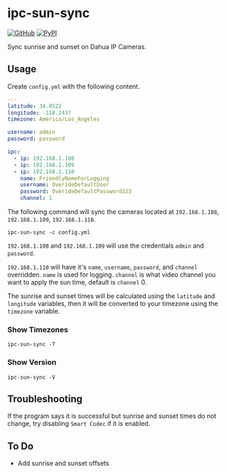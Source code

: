 # ipc-sun-sync

[![GitHub](https://img.shields.io/github/license/itsnotgoodname/ipc-sun-sync)](./LICENSE)
[![PyPI](https://img.shields.io/pypi/v/ipc-sun-sync)](https://pypi.org/project/ipc-sun-sync/)

Sync sunrise and sunset on Dahua IP Cameras.

## Usage

Create `config.yml` with the following content.

```yml
---
latitude: 34.0522
longitude: -118.2437
timezone: America/Los_Angeles

username: admin
password: password

ipc:
  - ip: 192.168.1.108
  - ip: 192.168.1.109
  - ip: 192.168.1.110
    name: FriendlyNameForLogging
    username: OverideDefaultUser
    password: OverideDefaultPassword123
    channel: 1
```

The following command will sync the cameras located at `192.168.1.108`, `192.168.1.109`, `192.168.1.110`.

```
ipc-sun-sync -c config.yml
```

`192.168.1.108` and `192.168.1.109` will use the credentials `admin` and `password`.

`192.168.1.110` will have it's `name`, `username`, `password`, and `channel` overridden.
`name` is used for logging. `channel` is what video channel you want to apply the sun time, default is `channel` 0.

The sunrise and sunset times will be calculated using the `latitude` and `longitude` variables, then it will be converted to your timezone using the `timezone` variable.

### Show Timezones

```
ipc-sun-sync -T
```

### Show Version

```
ipc-sun-sync -V
```

## Troubleshooting

If the program says it is successful but sunrise and sunset times do not change, try disabling `Smart Codec` if it is enabled.

## To Do

- Add sunrise and sunset offsets
